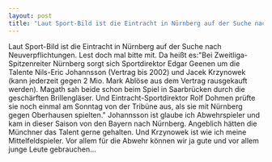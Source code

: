 ```yaml
---
layout: post
title: "Laut Sport-Bild ist die Eintracht in Nürnberg auf der Suche nach Neuverpflichtungen."
---
```


Laut Sport-Bild ist die Eintracht in Nürnberg auf der Suche nach Neuverpflichtungen. Lest doch mal bitte mit. Da heißt es:"Bei Zweitliga-Spitzenreiter Nürnberg sorgt sich Sportdirektor Edgar Geenen um die Talente Nils-Eric Johannsson (Vertrag bis 2002) und Jacek Krzynowek (kann jederzeit gegen 2 Mio. Mark Ablöse aus dem Vertrag rausgekauft werden). Magath sah beide schon beim Spiel in Saarbrücken durch die geschärften Brillengläser. Und Eintracht-Sportdirektor Rolf Dohmen prüfte sie noch einmal am Sonntag von der Tribüne aus, als sie mit Nürnberg gegen Oberhausen spielten." Johannsson ist glaube ich Abwehrspieler und kam in dieser Saison von den Bayern nach Nürnberg. Angeblich hätten die Münchner das Talent gerne gehalten. Und Krzynowek ist wie ich meine Mittelfeldspieler. Vor allem für die Abwehr können wir ja gute und vor allem junge Leute gebrauchen...
